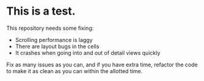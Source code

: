 # This is a test.

This repository needs some fixing:

- Scrolling performance is laggy
- There are layout bugs in the cells
- It crashes when going into and out of detail views quickly

Fix as many issues as you can, and if you have extra time, refactor the code to make it as clean as you can within the allotted time.
